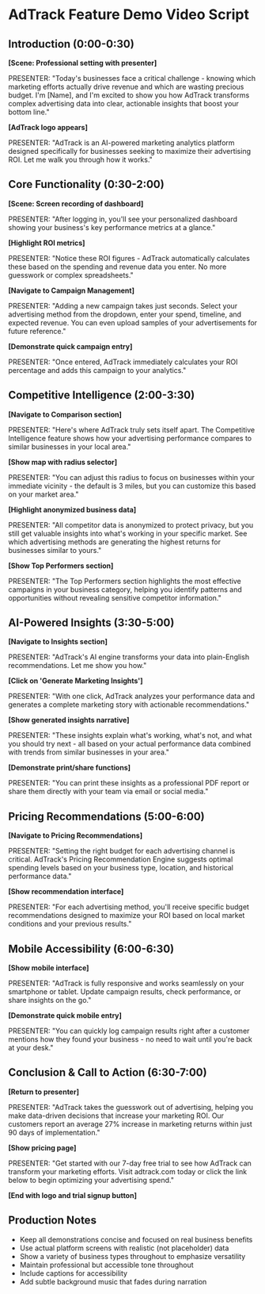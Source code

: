 # AdTrack Feature Demo Video Script

## Introduction (0:00-0:30)
**[Scene: Professional setting with presenter]**

PRESENTER: "Today's businesses face a critical challenge - knowing which marketing efforts actually drive revenue and which are wasting precious budget. I'm [Name], and I'm excited to show you how AdTrack transforms complex advertising data into clear, actionable insights that boost your bottom line."

**[AdTrack logo appears]**

PRESENTER: "AdTrack is an AI-powered marketing analytics platform designed specifically for businesses seeking to maximize their advertising ROI. Let me walk you through how it works."

## Core Functionality (0:30-2:00)
**[Scene: Screen recording of dashboard]**

PRESENTER: "After logging in, you'll see your personalized dashboard showing your business's key performance metrics at a glance."

**[Highlight ROI metrics]**

PRESENTER: "Notice these ROI figures - AdTrack automatically calculates these based on the spending and revenue data you enter. No more guesswork or complex spreadsheets."

**[Navigate to Campaign Management]**

PRESENTER: "Adding a new campaign takes just seconds. Select your advertising method from the dropdown, enter your spend, timeline, and expected revenue. You can even upload samples of your advertisements for future reference."

**[Demonstrate quick campaign entry]**

PRESENTER: "Once entered, AdTrack immediately calculates your ROI percentage and adds this campaign to your analytics."

## Competitive Intelligence (2:00-3:30)
**[Navigate to Comparison section]**

PRESENTER: "Here's where AdTrack truly sets itself apart. The Competitive Intelligence feature shows how your advertising performance compares to similar businesses in your local area."

**[Show map with radius selector]**

PRESENTER: "You can adjust this radius to focus on businesses within your immediate vicinity - the default is 3 miles, but you can customize this based on your market area."

**[Highlight anonymized business data]**

PRESENTER: "All competitor data is anonymized to protect privacy, but you still get valuable insights into what's working in your specific market. See which advertising methods are generating the highest returns for businesses similar to yours."

**[Show Top Performers section]**

PRESENTER: "The Top Performers section highlights the most effective campaigns in your business category, helping you identify patterns and opportunities without revealing sensitive competitor information."

## AI-Powered Insights (3:30-5:00)
**[Navigate to Insights section]**

PRESENTER: "AdTrack's AI engine transforms your data into plain-English recommendations. Let me show you how."

**[Click on 'Generate Marketing Insights']**

PRESENTER: "With one click, AdTrack analyzes your performance data and generates a complete marketing story with actionable recommendations."

**[Show generated insights narrative]**

PRESENTER: "These insights explain what's working, what's not, and what you should try next - all based on your actual performance data combined with trends from similar businesses in your area."

**[Demonstrate print/share functions]**

PRESENTER: "You can print these insights as a professional PDF report or share them directly with your team via email or social media."

## Pricing Recommendations (5:00-6:00)
**[Navigate to Pricing Recommendations]**

PRESENTER: "Setting the right budget for each advertising channel is critical. AdTrack's Pricing Recommendation Engine suggests optimal spending levels based on your business type, location, and historical performance data."

**[Show recommendation interface]**

PRESENTER: "For each advertising method, you'll receive specific budget recommendations designed to maximize your ROI based on local market conditions and your previous results."

## Mobile Accessibility (6:00-6:30)
**[Show mobile interface]**

PRESENTER: "AdTrack is fully responsive and works seamlessly on your smartphone or tablet. Update campaign results, check performance, or share insights on the go."

**[Demonstrate quick mobile entry]**

PRESENTER: "You can quickly log campaign results right after a customer mentions how they found your business - no need to wait until you're back at your desk."

## Conclusion & Call to Action (6:30-7:00)
**[Return to presenter]**

PRESENTER: "AdTrack takes the guesswork out of advertising, helping you make data-driven decisions that increase your marketing ROI. Our customers report an average 27% increase in marketing returns within just 90 days of implementation."

**[Show pricing page]**

PRESENTER: "Get started with our 7-day free trial to see how AdTrack can transform your marketing efforts. Visit adtrack.com today or click the link below to begin optimizing your advertising spend."

**[End with logo and trial signup button]**

## Production Notes
- Keep all demonstrations concise and focused on real business benefits
- Use actual platform screens with realistic (not placeholder) data
- Show a variety of business types throughout to emphasize versatility
- Maintain professional but accessible tone throughout
- Include captions for accessibility
- Add subtle background music that fades during narration